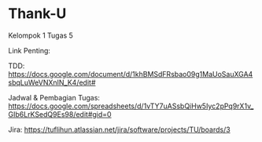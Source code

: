 # Thank-U
Kelompok 1 Tugas 5

Link Penting:

TDD: https://docs.google.com/document/d/1khBMSdFRsbao09g1MaUoSauXGA4sbqLuWeVNXnIN_K4/edit#

Jadwal & Pembagian Tugas: https://docs.google.com/spreadsheets/d/1vTY7uASsbQiHw5Iyc2pPq9rX1v_GIb6LrKSedQ9Es98/edit#gid=0

Jira: https://tuflihun.atlassian.net/jira/software/projects/TU/boards/3